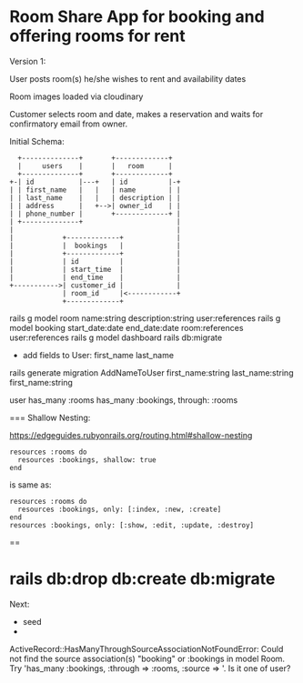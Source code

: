 # Room Share App for booking and offering rooms for rent

Version 1: 

User posts room(s) he/she wishes to rent and availability dates

Room images loaded via cloudinary

Customer selects room and date, makes a reservation and waits for confirmatory email from owner.

Initial Schema:


```
  +--------------+       +-------------+
  |     users    |       |   room      |
  +--------------+       +-------------+
+-| id           |---+   | id          |-+
| | first_name   |   |   | name        | |
| | last_name    |   |   | description | |
| | address      |   +-->| owner_id    | |
| | phone_number |       +-------------+ |
| +--------------+                       |
|                                        |
|            +-------------+             |
|            |  bookings   |             |
|            +-------------+             |
|            | id          |             |
|            | start_time  |             |
|            | end_time    |             |
+----------->| customer_id |             |
             | room_id     |<------------+
             +-------------+

```


rails g model room name:string description:string user:references
rails g model booking start_date:date end_date:date room:references user:references
rails g model dashboard
rails db:migrate

- add fields to User:
	first_name
	last_name
	
rails generate migration AddNameToUser first_name:string last_name:string first_name:string


user
has_many :rooms
  has_many :bookings, through: :rooms


===
Shallow Nesting:

  https://edgeguides.rubyonrails.org/routing.html#shallow-nesting


    resources :rooms do
      resources :bookings, shallow: true
    end

  is same as:

    resources :rooms do
      resources :bookings, only: [:index, :new, :create]
    end
    resources :bookings, only: [:show, :edit, :update, :destroy]

==

rails db:drop db:create db:migrate
===


Next:
  - seed
  - 

  ActiveRecord::HasManyThroughSourceAssociationNotFoundError: Could not find the source association(s) "booking" or :bookings in model Room. Try 'has_many :bookings, :through => :rooms, :source => <name>'. Is it one of user?

